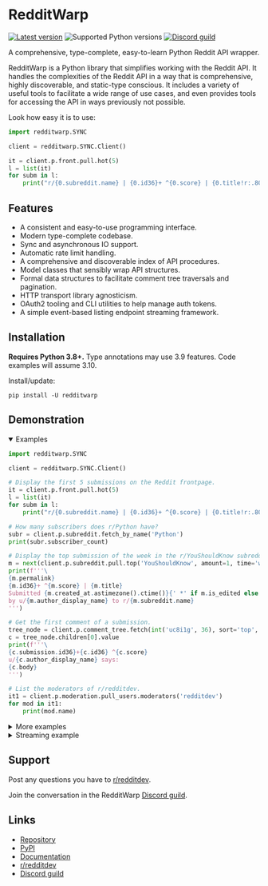 
# RedditWarp

[![Latest version](https://img.shields.io/pypi/v/redditwarp)](https://pypi.org/p/redditwarp/)
![Supported Python versions](https://img.shields.io/pypi/pyversions/redditwarp)
[![Discord guild](https://img.shields.io/discord/1084793643673600062?logo=discord&logoColor=white&logoWidth=20&label=&labelColor=5865F2&color=7289DA)](http://pyprohly.github.io/redditwarp/discord-invite)

A comprehensive, type-complete, easy-to-learn Python Reddit API wrapper.

RedditWarp is a Python library that simplifies working with the Reddit API.
It handles the complexities of the Reddit API in a way that is comprehensive,
highly discoverable, and static-type conscious. It includes a variety of useful
tools to facilitate a wide range of use cases, and even provides tools for
accessing the API in ways previously not possible.

Look how easy it is to use:

```python
import redditwarp.SYNC

client = redditwarp.SYNC.Client()

it = client.p.front.pull.hot(5)
l = list(it)
for subm in l:
    print("r/{0.subreddit.name} | {0.id36}+ ^{0.score} | {0.title!r:.80}".format(subm))
```

## Features

* A consistent and easy-to-use programming interface.
* Modern type-complete codebase.
* Sync and asynchronous IO support.
* Automatic rate limit handling.
* A comprehensive and discoverable index of API procedures.
* Model classes that sensibly wrap API structures.
* Formal data structures to facilitate comment tree traversals and pagination.
* HTTP transport library agnosticism.
* OAuth2 tooling and CLI utilities to help manage auth tokens.
* A simple event-based listing endpoint streaming framework.

## Installation

**Requires Python 3.8+.**
Type annotations may use 3.9 features.
Code examples will assume 3.10.

Install/update:

    pip install -U redditwarp

## Demonstration

<details open>
  <summary>Examples</summary>

```python
import redditwarp.SYNC

client = redditwarp.SYNC.Client()

# Display the first 5 submissions on the Reddit frontpage.
it = client.p.front.pull.hot(5)
l = list(it)
for subm in l:
    print("r/{0.subreddit.name} | {0.id36}+ ^{0.score} | {0.title!r:.80}".format(subm))

# How many subscribers does r/Python have?
subr = client.p.subreddit.fetch_by_name('Python')
print(subr.subscriber_count)

# Display the top submission of the week in the r/YouShouldKnow subreddit.
m = next(client.p.subreddit.pull.top('YouShouldKnow', amount=1, time='week'))
print(f'''\
{m.permalink}
{m.id36}+ ^{m.score} | {m.title}
Submitted {m.created_at.astimezone().ctime()}{' *' if m.is_edited else ''} \
by u/{m.author_display_name} to r/{m.subreddit.name}
''')

# Get the first comment of a submission.
tree_node = client.p.comment_tree.fetch(int('uc8i1g', 36), sort='top', limit=1)
c = tree_node.children[0].value
print(f'''\
{c.submission.id36}+{c.id36} ^{c.score}
u/{c.author_display_name} says:
{c.body}
''')

# List the moderators of r/redditdev.
it1 = client.p.moderation.pull_users.moderators('redditdev')
for mod in it1:
    print(mod.name)
```

</details>

<details>
  <summary>More examples</summary>

```python
# ...

# Need credentials for these next few API calls.
CLIENT_ID = '...'
CLIENT_SECRET = '...'
REFRESH_TOKEN = '...'
client1 = redditwarp.SYNC.Client(CLIENT_ID, CLIENT_SECRET, REFRESH_TOKEN)

# Who am I?
me = client1.p.account.fetch()
print(f"Hello u/{me.name}!")

# Show my last 5 comments.
it2 = client.p.user.pull.comments(me.name, 5)
for comm in it2:
    print('###')
    print(comm.body)

# Show my last 10 saved items.
from redditwarp.models.submission_SYNC import Submission
from redditwarp.models.comment_SYNC import Comment
it3 = client1.p.user.pull.saved(me.name, 10)
l = list(it3)
for obj in l:
    print('###')
    match obj:
        case Submission() as m:
            print(f'''\
{m.permalink}
{m.id36}+ ^{m.score} | {m.title}
Submitted {m.created_at.astimezone().ctime()}{' *' if m.is_edited else ''} \
by u/{m.author_display_name} to r/{m.subreddit.name}
''')
        case Comment() as c:
            print(f'''\
{c.permalink}
{c.submission.id36}+{c.id36} ^{c.score}
u/{c.author_display_name} says:
{c.body}
''')

# Submit a link post to r/test.
subm_id = client1.p.submission.create_link_post('test',
        "Check out this cool website", "https://www.reddit.com")

# Reply to a submission.
from redditwarp.util.extract_id_from_url import extract_submission_id_from_url
idn = extract_submission_id_from_url("https://www.reddit.com/comments/5e1az9")
comm1 = client1.p.submission.reply(idn, "Pretty cool stuff!")

# Delete the post and the comment reply.
client1.p.submission.delete(subm_id)
client1.p.comment.delete(comm1.id)
```

</details>

<details>
  <summary>Streaming example</summary>

```python
#!/usr/bin/env python
from __future__ import annotations
from typing import TYPE_CHECKING
if TYPE_CHECKING:
    from redditwarp.models.submission_ASYNC import Submission

import asyncio

import redditwarp.ASYNC
from redditwarp.streaming.makers.subreddit_ASYNC import create_submission_stream
from redditwarp.streaming.ASYNC import flow

async def main() -> None:
    client = redditwarp.ASYNC.Client()
    async with client:
        submission_stream = create_submission_stream(client, 'AskReddit')

        @submission_stream.output.attach
        async def _(subm: Submission) -> None:
            print(subm.id36, '~', subm.title)

        @submission_stream.error.attach
        async def _(exc: Exception) -> None:
            print('ERROR:', repr(exc))

        await flow(submission_stream)

asyncio.run(main())
```

</details>

## Support

Post any questions you have to [r/redditdev].

[r/redditdev]: https://www.reddit.com/r/redditdev/

Join the conversation in the RedditWarp [Discord guild].

[Discord guild]: http://pyprohly.github.io/redditwarp/discord-invite

## Links

* [Repository](https://github.com/Pyprohly/redditwarp)
* [PyPI](https://pypi.org/p/redditwarp/)
* [Documentation](https://redditwarp.readthedocs.io/)
* [r/redditdev]
* [Discord guild]
